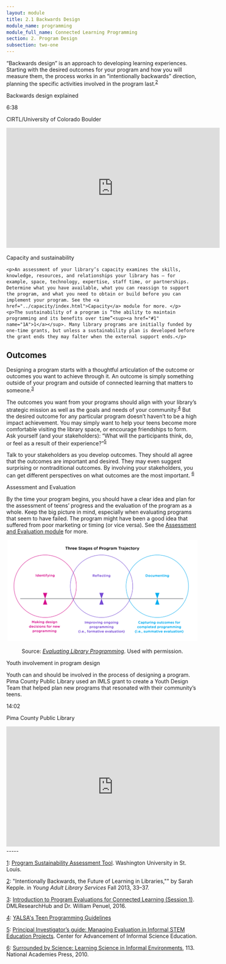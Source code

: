 ```yaml
---
layout: module
title: 2.1 Backwards Design
module_name: programming
module_full_name: Connected Learning Programming
section: 2. Program Design
subsection: two-one
---
```


“Backwards design” is an approach to developing learning experiences. Starting with the desired outcomes for your program and how you will measure them, the process works in an “intentionally backwards” direction, planning the specific activities involved in the program last.<sup><a href="#2" name="2A">2</a></sup> 
 
<div class="explanatory">
	<p class="box-title">Backwards design explained</p>
<p class="videotime">6:38</p> <p class="source">CIRTL/University of Colorado Boulder</p>

<div class="video">
<iframe width="560" height="315" src="https://www.youtube.com/embed/UUSojE3Gcto" frameborder="0" allow="autoplay; encrypted-media" allowfullscreen></iframe>
</div>

</div>

<div class="tips">
	<p>Capacity and sustainability</p>

	<p>An assessment of your library’s capacity examines the skills, knowledge, resources, and relationships your library has — for example, space, technology, expertise, staff time, or partnerships.  Determine what you have available, what you can reassign to support the program, and what you need to obtain or build before you can implement your program. See the <a href="../capacity/index.html">Capacity</a> module for more. </p>
	<p>The sustainability of a program is “the ability to maintain programming and its benefits over time”<sup><a href="#1" name="1A">1</a></sup>. Many library programs are initially funded by one-time grants, but unless a sustainability plan is developed before the grant ends they may falter when the external support ends.</p>
</div>


## Outcomes

Designing a program starts with a thoughtful articulation of the outcome or outcomes you want to achieve through it. An outcome is simply something outside of your program and outside of connected learning that matters to someone.<sup><a href="#3" name="3A">3</a></sup> 


The outcomes you want from your programs should align with your library’s strategic mission as well as the goals and needs of your community.<sup><a href="#4" name="4A">4</a></sup> But the desired outcome for any particular program doesn’t haven’t to be a high impact achievement. You may simply want to help your teens become more comfortable visiting the library space, or encourage friendships to form. Ask yourself (and your stakeholders): “What will the participants think, do, or feel as a result of their experience?”<sup><a href="#5" name="5A">5</a></sup>

Talk to your stakeholders as you develop outcomes. They should all agree that the outcomes are important and desired. They may even suggest surprising or nontraditional outcomes. By involving your stakeholders, you can get different perspectives on what outcomes are the most important. <sup><a href="#6" name="6A">6</a></sup>


<div class="tips">
	<p class="box-title">Assessment and Evaluation</p>
<p>By the time your program begins, you should have a clear idea and plan for the assessment of teens’ progress and the evaluation of the program as a whole. Keep the big picture in mind, especially when evaluating programs that seem to have failed. The program might have been a good idea that suffered from poor marketing or timing (or vice versa). See the <a href="../assessment/index.html">Assessment and Evaluation module</a> for more.</p>
<center><img src="../../assets/img/program_trajectory.png" width="500"><p>Source: <i><a href="https://clalliance.org/publications/evaluating-library-programming-a-practical-guide-to-collecting-and-analyzing-data-to-improve-or-evaluate-connected-learning-programs-for-youth-in-libraries/">Evaluating Library Programming</a></i>. Used with permission.</p> </center>
</div>

<div class="case_study_box">
	<p class="box-title">Youth involvement in program design</p>
	<p>Youth can and should be involved in the process of designing a program. Pima County Public Library used an IMLS grant to create a Youth Design Team that helped plan new programs that resonated with their community’s teens.</p>
<p class="videotime">14:02</p><p class="source">Pima County Public Library</p>
<div class="video">
<iframe width="560" height="315" src="https://www.youtube.com/embed/HrJ79-tdKGQ" frameborder="0" allow="autoplay; encrypted-media" allowfullscreen></iframe>
</div></div>
-----

<a href="#1A" name="1">1</a>: [Program Sustainability Assessment Tool](https://www.sustaintool.org/). Washington University in St. Louis.

<a href="#2A" name="2">2</a>: "Intentionally Backwards, the Future of Learning in Libraries,"" by Sarah Kepple. in _Young Adult Library Services_ Fall 2013, 33–37.

<a href="#3A" name="3">3</a>: [Introduction to Program Evaluations for Connected Learning (Session 1)](https://youtu.be/WXbkeFIEN8Y). DMLResearchHub and Dr. William Penuel, 2016. 

<a href="#4A" name="4">4</a>: [YALSA's Teen Programming Guidelines](http://www.ala.org/yalsa/teen-programming-guidelines)

<a href="#5A" name="5">5</a>: [Principal Investigator’s guide: Managing Evaluation in Informal STEM Education Projects](http://www.informalscience.org/evaluation/pi-guide). Center for Advancement of Informal Science Education. 

<a href="#6A" name="6">6</a>: [Surrounded by Science: Learning Science in Informal Environments](https://doi.org/10.17226/12614), 113. National Academies Press, 2010. 